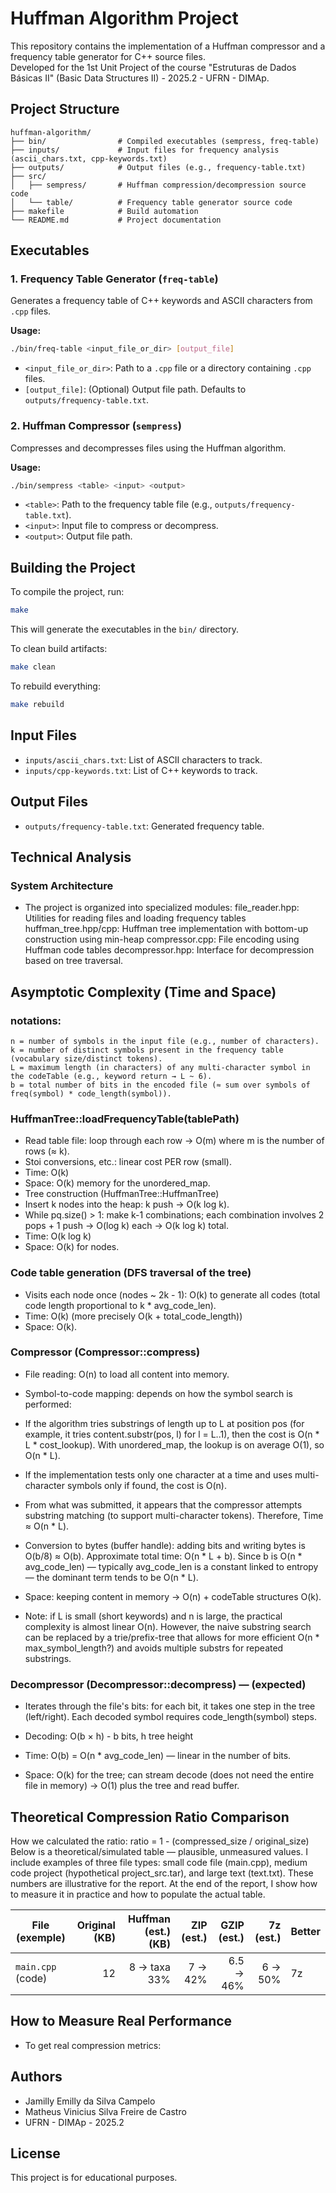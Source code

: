 # Huffman Algorithm Project

This repository contains the implementation of a Huffman compressor and a frequency table generator for C++ source files.  
Developed for the 1st Unit Project of the course "Estruturas de Dados Básicas II" (Basic Data Structures II) - 2025.2 - UFRN - DIMAp.

## Project Structure

```
huffman-algorithm/
├── bin/                # Compiled executables (sempress, freq-table)
├── inputs/             # Input files for frequency analysis (ascii_chars.txt, cpp-keywords.txt)
├── outputs/            # Output files (e.g., frequency-table.txt)
├── src/
│   ├── sempress/       # Huffman compression/decompression source code
│   └── table/          # Frequency table generator source code
├── makefile            # Build automation
└── README.md           # Project documentation
```

## Executables

### 1. Frequency Table Generator (`freq-table`)

Generates a frequency table of C++ keywords and ASCII characters from `.cpp` files.

**Usage:**
```sh
./bin/freq-table <input_file_or_dir> [output_file]
```
- `<input_file_or_dir>`: Path to a `.cpp` file or a directory containing `.cpp` files.
- `[output_file]`: (Optional) Output file path. Defaults to `outputs/frequency-table.txt`.

### 2. Huffman Compressor (`sempress`)

Compresses and decompresses files using the Huffman algorithm.

**Usage:**
```sh
./bin/sempress <table> <input> <output>
```
- `<table>`: Path to the frequency table file (e.g., `outputs/frequency-table.txt`).
- `<input>`: Input file to compress or decompress.
- `<output>`: Output file path.

## Building the Project

To compile the project, run:

```sh
make
```

This will generate the executables in the `bin/` directory.

To clean build artifacts:

```sh
make clean
```

To rebuild everything:

```sh
make rebuild
```

## Input Files

- `inputs/ascii_chars.txt`: List of ASCII characters to track.
- `inputs/cpp-keywords.txt`: List of C++ keywords to track.

## Output Files

- `outputs/frequency-table.txt`: Generated frequency table.

## Technical Analysis

### System Architecture

- The project is organized into specialized modules:
file_reader.hpp: Utilities for reading files and loading frequency tables
huffman_tree.hpp/cpp: Huffman tree implementation with bottom-up construction using min-heap
compressor.cpp: File encoding using Huffman code tables
decompressor.hpp: Interface for decompression based on tree traversal.

## Asymptotic Complexity (Time and Space)

### notations:

    n = number of symbols in the input file (e.g., number of characters).
    k = number of distinct symbols present in the frequency table (vocabulary size/distinct tokens).
    L = maximum length (in characters) of any multi-character symbol in the codeTable (e.g., keyword return → L ~ 6).
    b = total number of bits in the encoded file (≈ sum over symbols of freq(symbol) * code_length(symbol)).

### HuffmanTree::loadFrequencyTable(tablePath)

- Read table file: loop through each row → O(m) where m is the number of rows (≈ k).
- Stoi conversions, etc.: linear cost PER row (small).
- Time: O(k)
- Space: O(k) memory for the unordered_map.
- Tree construction (HuffmanTree::HuffmanTree)
- Insert k nodes into the heap: k push → O(k log k).
- While pq.size() > 1: make k-1 combinations; each combination involves 2 pops + 1 push → O(log k) each → O(k log k) total.
- Time: O(k log k)
- Space: O(k) for nodes.

### Code table generation (DFS traversal of the tree)

- Visits each node once (nodes ~ 2k - 1): O(k) to generate all codes (total code length proportional to k * avg_code_len).
- Time: O(k) (more precisely O(k + total_code_length))
- Space: O(k).

### Compressor (Compressor::compress)

- File reading: O(n) to load all content into memory.
- Symbol-to-code mapping: depends on how the symbol search is performed:
- If the algorithm tries substrings of length up to L at position pos (for example, it tries content.substr(pos, l) for l = L..1), 
then the cost is O(n * L * cost_lookup). With unordered_map, the lookup is on average O(1), so O(n * L).
- If the implementation tests only one character at a time and uses multi-character symbols only if found, the cost is O(n).
- From what was submitted, it appears that the compressor attempts substring matching (to support multi-character tokens). Therefore, Time ≈ O(n * L).

- Conversion to bytes (buffer handle): adding bits and writing bytes is O(b/8) ≈ O(b).
Approximate total time: O(n * L + b). Since b is O(n * avg_code_len) — typically avg_code_len is a constant linked to entropy — the dominant term tends to be O(n * L).

- Space: keeping content in memory → O(n) + codeTable structures O(k).

- Note: if L is small (short keywords) and n is large, the practical complexity is almost linear O(n). However, the naive substring search can be replaced by a trie/prefix-tree that allows for more efficient O(n * max_symbol_length?) and avoids multiple substrs for repeated substrings.

### Decompressor (Decompressor::decompress) — (expected)

- Iterates through the file's bits: for each bit, it takes one step in the tree (left/right). Each decoded symbol requires code_length(symbol) steps.
- Decoding: O(b × h) - b bits, h tree height

- Time: O(b) = O(n * avg_code_len) — linear in the number of bits.

- Space: O(k) for the tree; can stream decode (does not need the entire file in memory) → O(1) plus the tree and read buffer.

## Theoretical Compression Ratio Comparison

How we calculated the ratio:
ratio = 1 - (compressed_size / original_size)
Below is a theoretical/simulated table — plausible, unmeasured values. I include examples of three file types: small code file (main.cpp), medium code project (hypothetical project_src.tar), and large text (text.txt). These numbers are illustrative for the report. At the end of the report, I show how to measure it in practice and how to populate the actual table.

| File (exemple)                     | Original (KB) | Huffman (est.) (KB) | ZIP (est.) | GZIP (est.) | 7z (est.) | Better |
| ------------------------------------- | ------------: | ------------------: | ---------: | ----------: | --------: | ------ |
| `main.cpp` (code)                   |            12 |       8  → taxa 33% |   7  → 42% |   6.5 → 46% |   6 → 50% | 7z     |

## How to Measure Real Performance

- To get real compression metrics:



## Authors

- Jamilly Emilly da Silva Campelo
- Matheus Vinicius Silva Freire de Castro
- UFRN - DIMAp - 2025.2

## License

This project is for educational purposes.
